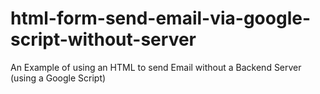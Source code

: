 # html-form-send-email-via-google-script-without-server
An Example of using an HTML to send Email without a Backend Server (using a Google Script)
